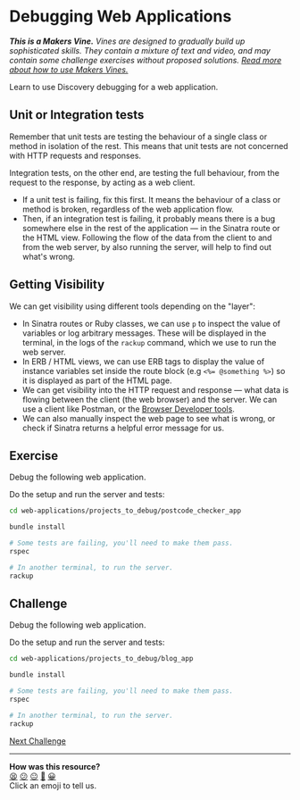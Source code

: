 # Debugging Web Applications

_**This is a Makers Vine.** Vines are designed to gradually build up sophisticated skills.
They contain a mixture of text and video, and may contain some challenge exercises without
proposed solutions. [Read more about how to use Makers
Vines.](https://github.com/makersacademy/course/blob/main/labels/vines.md)_

Learn to use Discovery debugging for a web application.

## Unit or Integration tests

Remember that unit tests are testing the behaviour of a single class or method in
isolation of the rest. This means that unit tests are not concerned with HTTP requests and
responses.

Integration tests, on the other end, are testing the full behaviour, from the request to
the response, by acting as a web client.

 * If a unit test is failing, fix this first. It means the behaviour of a class or method
   is broken, regardless of the web application flow.
 * Then, if an integration test is failing, it probably means there is a bug somewhere
   else in the rest of the application — in the Sinatra route or the HTML view. Following
   the flow of the data from the client to and from the web server, by also running the
   server, will help to find out what's wrong.

## Getting Visibility

We can get visibility using different tools depending on the "layer":
  * In Sinatra routes or Ruby classes, we can use `p` to inspect the value of variables or
    log arbitrary messages. These will be displayed in the terminal, in the logs of the
    `rackup` command, which we use to run the web server.
  * In ERB / HTML views, we can use ERB tags to display the value of instance variables
    set inside the route block (e.g `<%= @something %>`) so it is displayed as part of the
    HTML page.
  * We can get visibility into the HTTP request and response — what data is flowing
    between the client (the web browser) and the server. We can use a client like Postman,
    or the [Browser Developer tools](../pills/use_the_developer_console.md).
  * We can also manually inspect the web page to see what is wrong, or check if Sinatra
    returns a helpful error message for us.

## Exercise

Debug the following web application.

Do the setup and run the server and tests:

```bash
cd web-applications/projects_to_debug/postcode_checker_app

bundle install

# Some tests are failing, you'll need to make them pass.
rspec

# In another terminal, to run the server.
rackup 
```

## Challenge

Debug the following web application.

Do the setup and run the server and tests:

```bash
cd web-applications/projects_to_debug/blog_app

bundle install

# Some tests are failing, you'll need to make them pass.
rspec

# In another terminal, to run the server.
rackup 
```

[Next Challenge](06_securing_user_input.md)

<!-- BEGIN GENERATED SECTION DO NOT EDIT -->

---

**How was this resource?**  
[😫](https://airtable.com/shrUJ3t7KLMqVRFKR?prefill_Repository=makersacademy/web-applications&prefill_File=html_challenges/05_debugging.md&prefill_Sentiment=😫) [😕](https://airtable.com/shrUJ3t7KLMqVRFKR?prefill_Repository=makersacademy/web-applications&prefill_File=html_challenges/05_debugging.md&prefill_Sentiment=😕) [😐](https://airtable.com/shrUJ3t7KLMqVRFKR?prefill_Repository=makersacademy/web-applications&prefill_File=html_challenges/05_debugging.md&prefill_Sentiment=😐) [🙂](https://airtable.com/shrUJ3t7KLMqVRFKR?prefill_Repository=makersacademy/web-applications&prefill_File=html_challenges/05_debugging.md&prefill_Sentiment=🙂) [😀](https://airtable.com/shrUJ3t7KLMqVRFKR?prefill_Repository=makersacademy/web-applications&prefill_File=html_challenges/05_debugging.md&prefill_Sentiment=😀)  
Click an emoji to tell us.

<!-- END GENERATED SECTION DO NOT EDIT -->
